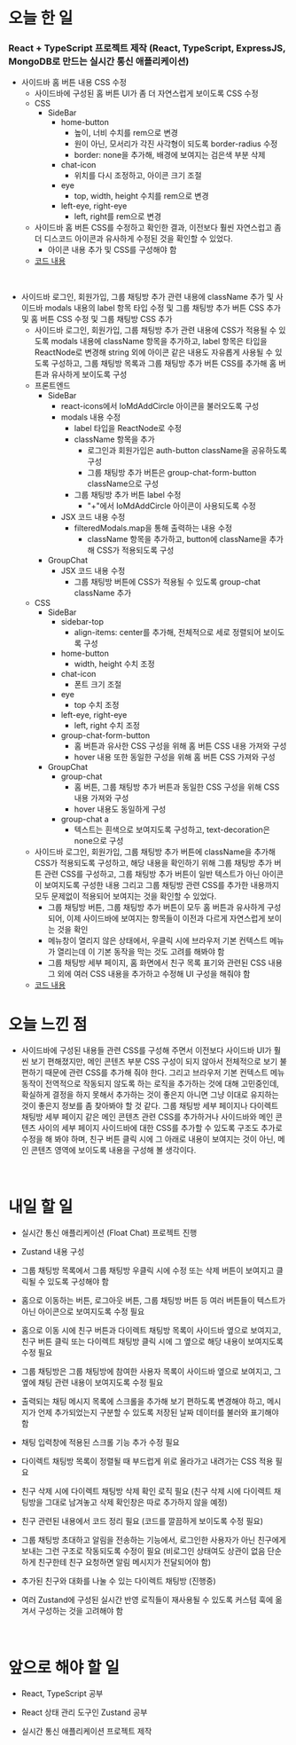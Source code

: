 # 오늘 한 일

### React + TypeScript 프로젝트 제작 (React, TypeScript, ExpressJS, MongoDB로 만드는 실시간 통신 애플리케이션)

- 사이드바 홈 버튼 내용 CSS 수정
  - 사이드바에 구성된 홈 버튼 UI가 좀 더 자연스럽게 보이도록 CSS 수정
  - CSS
    - SideBar
      - home-button
        - 높이, 너비 수치를 rem으로 변경
        - 원이 아닌, 모서리가 각진 사각형이 되도록 border-radius 수정
        - border: none을 추가해, 배경에 보여지는 검은색 부분 삭제
      - chat-icon
        - 위치를 다시 조정하고, 아이콘 크기 조절
      - eye
        - top, width, height 수치를 rem으로 변경
      - left-eye, right-eye
        - left, right를 rem으로 변경
  - 사이드바 홈 버튼 CSS를 수정하고 확인한 결과, 이전보다 훨씬 자연스럽고 좀 더 디스코드 아이콘과 유사하게 수정된 것을 확인할 수 있었다.
    - 아이콘 내용 추가 및 CSS를 구성해야 함
  - [코드 내용](https://github.com/jeongsangtae/float-chat/commit/2a43f4d89b33b3d4ede477e9cfaf346ee42b64e7)

<br />

- 사이드바 로그인, 회원가입, 그룹 채팅방 추가 관련 내용에 className 추가 및 사이드바 modals 내용의 label 항목 타입 수정 및 그룹 채팅방 추가 버튼 CSS 추가 및 홈 버튼 CSS 수정 및 그룹 채팅방 CSS 추가
  - 사이드바 로그인, 회원가입, 그룹 채팅방 추가 관련 내용에 CSS가 적용될 수 있도록 modals 내용에 className 항목을 추가하고, label 항목은 타입을 ReactNode로 변경해 string 외에 아이콘 같은 내용도 자유롭게 사용될 수 있도록 구성하고, 그룹 채팅방 목록과 그룹 채팅방 추가 버튼 CSS를 추가해 홈 버튼과 유사하게 보이도록 구성
  - 프론트엔드
    - SideBar
      - react-icons에서 IoMdAddCircle 아이콘을 불러오도록 구성
      - modals 내용 수정
        - label 타입을 ReactNode로 수정
        - className 항목을 추가
          - 로그인과 회원가입은 auth-button className을 공유하도록 구성
          - 그룹 채팅방 추가 버튼은 group-chat-form-button className으로 구성
        - 그룹 채팅방 추가 버튼 label 수정
          - "+"에서 IoMdAddCircle 아이콘이 사용되도록 수정
      - JSX 코드 내용 수정
        - filteredModals.map을 통해 출력하는 내용 수정
          - className 항목을 추가하고, button에 className을 추가해 CSS가 적용되도록 구성
    - GroupChat
      - JSX 코드 내용 수정
        - 그룹 채팅방 버튼에 CSS가 적용될 수 있도록 group-chat className 추가
  - CSS
    - SideBar
      - sidebar-top
        - align-items: center를 추가해, 전체적으로 세로 정렬되어 보이도록 구성
      - home-button
        - width, height 수치 조정
      - chat-icon
        - 폰트 크기 조절
      - eye
        - top 수치 조정
      - left-eye, right-eye
        - left, right 수치 조정
      - group-chat-form-button
        - 홈 버튼과 유사한 CSS 구성을 위해 홈 버튼 CSS 내용 가져와 구성
        - hover 내용 또한 동일한 구성을 위해 홈 버튼 CSS 가져와 구성
    - GroupChat
      - group-chat
        - 홈 버튼, 그룹 채팅방 추가 버튼과 동일한 CSS 구성을 위해 CSS 내용 가져와 구성
        - hover 내용도 동일하게 구성
      - group-chat a
        - 텍스트는 흰색으로 보여지도록 구성하고, text-decoration은 none으로 구성
  - 사이드바 로그인, 회원가입, 그룹 채팅방 추가 버튼에 className을 추가해 CSS가 적용되도록 구성하고, 해당 내용을 확인하기 위해 그룹 채팅방 추가 버튼 관련 CSS를 구성하고, 그룹 채팅방 추가 버튼이 일반 텍스트가 아닌 아이콘이 보여지도록 구성한 내용 그리고 그룹 채팅방 관련 CSS를 추가한 내용까지 모두 문제없이 적용되어 보여지는 것을 확인할 수 있었다.
    - 그룹 채팅방 버튼, 그룹 채팅방 추가 버튼이 모두 홈 버튼과 유사하게 구성되어, 이제 사이드바에 보여지는 항목들이 이전과 다르게 자연스럽게 보이는 것을 확인
    - 메뉴창이 열리지 않은 상태에서, 우클릭 시에 브라우저 기본 컨텍스트 메뉴가 열리는데 이 기본 동작을 막는 것도 고려를 해봐야 함
    - 그룹 채팅방 세부 페이지, 홈 화면에서 친구 목록 표기와 관련된 CSS 내용 그 외에 여러 CSS 내용을 추가하고 수정해 UI 구성을 해줘야 함
  - [코드 내용](https://github.com/jeongsangtae/float-chat/commit/d59180de2dcb6f631aa1a4c05016a7a1a96094ad)

# 오늘 느낀 점

- 사이드바에 구성된 내용들 관련 CSS를 구성해 주면서 이전보다 사이드바 UI가 훨씬 보기 편해졌지만, 메인 콘텐츠 부분 CSS 구성이 되지 않아서 전체적으로 보기 불편하기 때문에 관련 CSS를 추가해 줘야 한다. 그리고 브라우저 기본 컨텍스트 메뉴 동작이 전역적으로 작동되지 않도록 하는 로직을 추가하는 것에 대해 고민중인데, 확실하게 결정을 하지 못해서 추가하는 것이 좋은지 아니면 그냥 이대로 유지하는 것이 좋은지 정보를 좀 찾아봐야 할 것 같다. 그룹 채팅방 세부 페이지나 다이렉트 채팅방 세부 페이지 같은 메인 콘텐츠 관련 CSS를 추가하거나 사이드바와 메인 콘텐츠 사이의 세부 페이지 사이드바에 대한 CSS를 추가할 수 있도록 구조도 추가로 수정을 해 봐야 하며, 친구 버튼 클릭 시에 그 아래로 내용이 보여지는 것이 아닌, 메인 콘텐츠 영역에 보이도록 내용을 구성해 볼 생각이다.

<br />

# 내일 할 일

- 실시간 통신 애플리케이션 (Float Chat) 프로젝트 진행

- Zustand 내용 구성

- 그룹 채팅방 목록에서 그룹 채팅방 우클릭 시에 수정 또는 삭제 버튼이 보여지고 클릭될 수 있도록 구성해야 함

- 홈으로 이동하는 버튼, 로그아웃 버튼, 그룹 채팅방 버튼 등 여러 버튼들이 텍스트가 아닌 아이콘으로 보여지도록 수정 필요

- 홈으로 이동 시에 친구 버튼과 다이렉트 채팅방 목록이 사이드바 옆으로 보여지고, 친구 버튼 클릭 또는 다이렉트 채팅방 클릭 시에 그 옆으로 해당 내용이 보여지도록 수정 필요

- 그룹 채팅방은 그룹 채팅방에 참여한 사용자 목록이 사이드바 옆으로 보여지고, 그 옆에 채팅 관련 내용이 보여지도록 수정 필요

- 출력되는 채팅 메시지 목록에 스크롤을 추가해 보기 편하도록 변경해야 하고, 메시지가 언제 추가되었는지 구분할 수 있도록 저장된 날짜 데이터를 불러와 표기해야 함

- 채팅 입력창에 적용된 스크롤 기능 추가 수정 필요

- 다이렉트 채팅방 목록이 정렬될 때 부드럽게 위로 올라가고 내려가는 CSS 적용 필요

- 친구 삭제 시에 다이렉트 채팅방 삭제 확인 로직 필요 (친구 삭제 시에 다이렉트 채팅방을 그대로 남겨놓고 삭제 확인창은 따로 추가하지 않을 예정)

- 친구 관련된 내용에서 코드 정리 필요 (코드를 깔끔하게 보이도록 수정 필요)

- 그룹 채팅방 초대하고 알림을 전송하는 기능에서, 로그인한 사용자가 아닌 친구에게 보내는 그런 구조로 작동되도록 수정이 필요 (비로그인 상태여도 상관이 없음 단순하게 친구한테 친구 요청하면 알림 메시지가 전달되어야 함)

- 추가된 친구와 대화를 나눌 수 있는 다이렉트 채팅방 (진행중)

- 여러 Zustand에 구성된 실시간 반영 로직들이 재사용될 수 있도록 커스텀 훅에 옮겨서 구성하는 것을 고려해야 함

<br />

# 앞으로 해야 할 일

- React, TypeScript 공부

- React 상태 관리 도구인 Zustand 공부

- 실시간 통신 애플리케이션 프로젝트 제작
